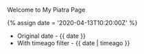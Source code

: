 ---
---

Welcome to My Piatra Page

{% assign date = '2020-04-13T10:20:00Z' %}

- Original date - {{ date }}
- With timeago filter - {{ date | timeago }}